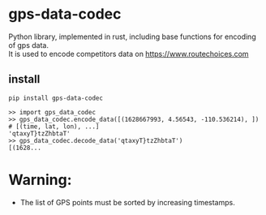 # gps-data-codec

Python library, implemented in rust, including base functions for encoding of gps data.  
It is used to encode competitors data on https://www.routechoices.com

## install
 
```
pip install gps-data-codec
```


```
>> import gps_data_codec
>> gps_data_codec.encode_data([(1628667993, 4.56543, -110.536214), ]) # [(time, lat, lon), ...]
'qtaxyT}tzZhbtaT'
>> gps_data_codec.decode_data('qtaxyT}tzZhbtaT')
[(1628...
```

# Warning:  
  - The list of GPS points must be sorted by increasing timestamps.
